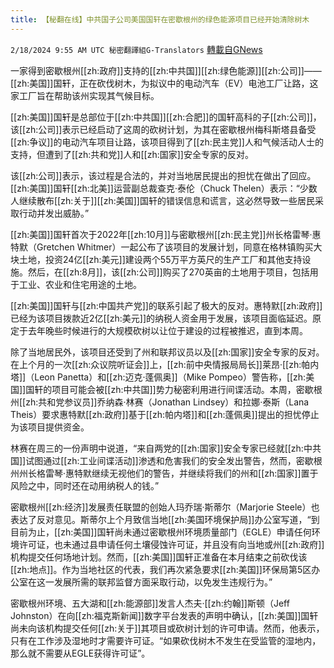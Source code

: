 ```yaml
---
title: 【秘翻在线】中共国子公司美国国轩在密歇根州的绿色能源项目已经开始清除树木
---
```

`2/18/2024 9:55 AM UTC 秘密翻譯組G-Translators` [轉載自GNews](https://gnews.org/articles/2320113)

一家得到密歇根州[[zh:政府]]支持的[[zh:中共国]][[zh:绿色能源]][[zh:公司]]——[[zh:美国]]国轩，正在砍伐树木，为拟议中的电动汽车（EV）电池工厂让路，这家工厂旨在帮助该州实现其气候目标。

[[zh:美国]]国轩是总部位于[[zh:中共国]][[zh:合肥]]的国轩高科的子[[zh:公司]]，该[[zh:公司]]表示已经启动了这周的砍树计划，为其在密歇根州梅科斯塔县备受[[zh:争议]]的电动汽车项目让路，该项目得到了[[zh:民主党]]人和气候活动人士的支持，但遭到了[[zh:共和党]]人和[[zh:国家]]安全专家的反对。

该[[zh:公司]]表示，该过程是合法的，并对当地居民提出的担忧在做出了回应。[[zh:美国]]国轩[[zh:北美]]运营副总裁查克·泰伦（Chuck Thelen）表示：“少数人继续散布[[zh:关于]][[zh:美国]]国轩的错误信息和谎言，这必然导致一些居民采取行动并发出威胁。”

[[zh:美国]]国轩首次于2022年[[zh:10月]]与密歇根州[[zh:民主党]]州长格雷琴·惠特默（Gretchen Whitmer）一起公布了该项目的发展计划，同意在格林镇购买大块土地，投资24亿[[zh:美元]]建设两个55万平方英尺的生产工厂和其他支持设施。然后，在[[zh:8月]]，该[[zh:公司]]购买了270英亩的土地用于项目，包括用于工业、农业和住宅用途的土地。

[[zh:美国]]国轩与[[zh:中国共产党]]的联系引起了极大的反对。惠特默[[zh:政府]]已经为该项目拨款近2亿[[zh:美元]]的纳税人资金用于发展，该项目面临延迟。原定于去年晚些时候进行的大规模砍树以让位于建设的过程被推迟，直到本周。

除了当地居民外，该项目还受到了州和联邦议员以及[[zh:国家]]安全专家的反对。在上个月的一次[[zh:众议院听证会]]上，[[zh:前中央情报局局长]]莱昂·[[zh:帕内塔]]（Leon Panetta）和[[zh:迈克·蓬佩奥]]（Mike Pompeo）警告称，[[zh:美国]]国轩的项目可能会被[[zh:中共国]]势力秘密利用进行间谍活动。本周，密歇根州[[zh:共和党参议员]]乔纳森·林赛（Jonathan Lindsey）和拉娜·泰斯（Lana Theis）要求惠特默[[zh:政府]]基于[[zh:帕内塔]]和[[zh:蓬佩奥]]提出的担忧停止为该项目提供资金。

林赛在周三的一份声明中说道，“来自两党的[[zh:国家]]安全专家已经就[[zh:中共国]]试图通过[[zh:工业间谍活动]]渗透和危害我们的安全发出警告，然而，密歇根州州长格雷琴·惠特默继续无视他们的警告，并继续将我们的州和[[zh:国家]]置于风险之中，同时还在动用纳税人的钱。”

密歇根州[[zh:经济]]发展责任联盟的创始人玛乔瑞·斯蒂尔（Marjorie Steele）也表达了反对意见。斯蒂尔上个月致信当地[[zh:美国环境保护局]]办公室写道，“到目前为止，[[zh:美国]]国轩尚未通过密歇根州环境质量部门（EGLE）申请任何环境许可证，也未通过县申请任何土壤侵蚀许可证，并且没有向当地或州[[zh:政府]]机构提交任何场地计划。然而，[[zh:美国]]国轩正准备在本月结束之前砍伐该[[zh:地点]]。作为当地社区的代表，我们再次紧急要求[[zh:美国]]环保局第5区办公室在这一发展所需的联邦监督方面采取行动，以免发生违规行为。”

密歇根州环境、五大湖和[[zh:能源部]]发言人杰夫·[[zh:约翰]]斯顿（Jeff Johnston）在向[[zh:福克斯新闻]]数字平台发表的声明中确认，[[zh:美国]]国轩尚未向该机构提交任何[[zh:关于]]其项目或砍树计划的许可申请。然而，他表示，只有在工作涉及湿地时才需要许可证。“如果砍伐树木不发生在受监管的湿地内，那么就不需要从EGLE获得许可证”。
